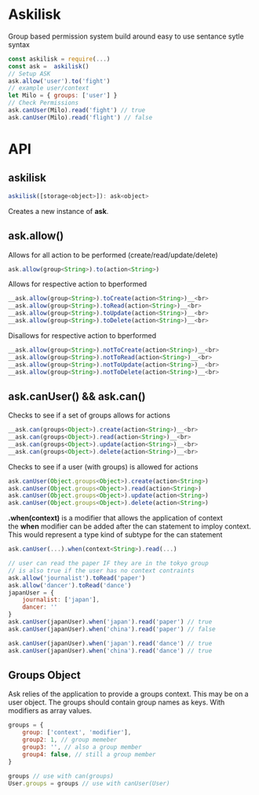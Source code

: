 # Askilisk

Group based permission system build around easy to use sentance sytle syntax


```js
const askilisk = require(...)
const ask =  askilisk()
// Setup ASK
ask.allow('user').to('fight')
// example user/context
let Milo = { groups: ['user'] }
// Check Permissions
ask.canUser(Milo).read('fight') // true
ask.canUser(Milo).read('flight') // false
```

# API


## askilisk
```js
askilisk([storage<object>]): ask<object>
```
Creates a new instance of __ask__.

## ask.allow()
Allows for all action to be performed (create/read/update/delete)<br>
```js
ask.allow(group<String>).to(action<String>)
```

Allows for respective action to bperformed <br>
```js
__ask.allow(group<String>).toCreate(action<String>)__<br>
__ask.allow(group<String>).toRead(action<String>)__<br>
__ask.allow(group<String>).toUpdate(action<String>)__<br>
__ask.allow(group<String>).toDelete(action<String>)__<br>
```

Disallows for respective action to bperformed <br>
```js
__ask.allow(group<String>).notToCreate(action<String>)__<br>
__ask.allow(group<String>).notToRead(action<String>)__<br>
__ask.allow(group<String>).notToUpdate(action<String>)__<br>
__ask.allow(group<String>).notToDelete(action<String>)__<br>
```


## ask.canUser() && ask.can()
Checks to see if a set of groups allows for actions <br>
```js
__ask.can(groups<Object>).create(action<String>)__<br>
__ask.can(groups<Object>).read(action<String>)__<br>
__ask.can(groups<Object>).update(action<String>)__<br>
__ask.can(groups<Object>).delete(action<String>)__<br>
```

Checks to see if a user (with groups) is allowed for actions <br>
```js
ask.canUser(Object.groups<Object>).create(action<String>)
ask.canUser(Object.groups<Object>).read(action<String>)
ask.canUser(Object.groups<Object>).update(action<String>)
ask.canUser(Object.groups<Object>).delete(action<String>)
```

__.when(context<String>)__ is a modifier that allows the application of context<br>
the __when__ modifier can be added after the can statement to imploy context.  
This would represent a type kind of subtype for the can statement <br>
```js
ask.canUser(...).when(context<String>).read(...)

// user can read the paper IF they are in the tokyo group
// is also true if the user has no context contraints
ask.allow('journalist').toRead('paper')
ask.allow('dancer').toRead('dance')
japanUser = {
    journalist: ['japan'],
    dancer: ''
}
ask.canUser(japanUser).when('japan').read('paper') // true
ask.canUser(japanUser).when('china').read('paper') // false

ask.canUser(japanUser).when('japan').read('dance') // true
ask.canUser(japanUser).when('china').read('dance') // true

```


## Groups Object
Ask relies of the application to provide a groups context.
This may be on a user object. The groups<object> should contain group names as keys. With modifiers as array values.

```js
groups = {
    group: ['context', 'modifier'],
    group2: 1, // group memeber
    group3: '', // also a group member
    group4: false, // still a group member
}

groups // use with can(groups)
User.groups = groups // use with canUser(User)
```
